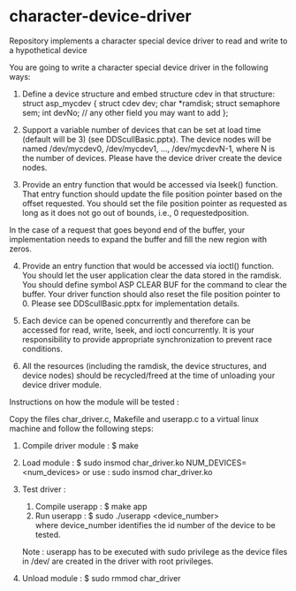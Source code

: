 # character-device-driver
Repository implements a character special device driver to read and write to a hypothetical device

You are going to write a character special device driver in the following ways:

1. Define a device structure and embed structure cdev in that structure:
struct asp_mycdev {
struct cdev dev;
char *ramdisk;
struct semaphore sem;
int devNo;
// any other field you may want to add
};

2. Support a variable number of devices that can be set at load time (default will be 3) (see DDScullBasic.pptx). The device nodes will be named /dev/mycdev0, /dev/mycdev1, ..., /dev/mycdevN-1, where N is the number of devices. Please have the device driver create the device nodes.

3. Provide an entry function that would be accessed via lseek() function. That entry function should update the file position pointer based on the offset requested. You should set the file position pointer as requested as long as it does not go out of bounds, i.e., 0 requestedposition.

In the case of a request that goes beyond end of the buffer, your implementation needs to expand the buffer and fill the new region with zeros.

4. Provide an entry function that would be accessed via ioctl() function. You should let the user application clear the data stored in the ramdisk. You should define symbol ASP CLEAR BUF for the command to clear the buffer. Your driver function should also reset the file position pointer to 0. Please see DDScullBasic.pptx for implementation details.

5. Each device can be opened concurrently and therefore can be accessed for read, write, lseek, and ioctl concurrently. It is your responsibility to provide appropriate synchronization to prevent race conditions.

6. All the resources (including the ramdisk, the device structures, and device nodes) should be recycled/freed at the time of unloading your device driver module.

Instructions on how the module will be tested :

Copy the files char_driver.c, Makefile and userapp.c to a virtual linux machine
and follow the following steps:

1) Compile driver module : $ make

2) Load module : $ sudo insmod char_driver.ko NUM_DEVICES=<num_devices>
or use : sudo insmod char_driver.ko

3) Test driver :
	1) Compile userapp : $ make app
	2) Run userapp : $ sudo ./userapp <device_number>			
		where device_number identifies the id number of the device to be tested.   

	Note : userapp has to be executed with sudo privilege as the device files
		   in /dev/ are created in the driver with root privileges.
		   
4) Unload module : $ sudo rmmod char_driver
